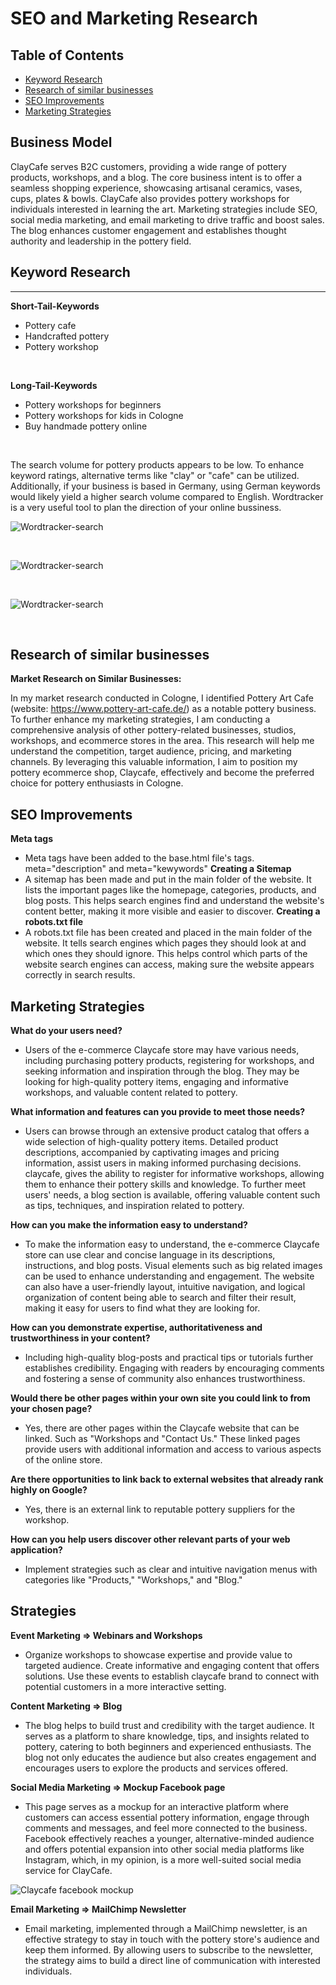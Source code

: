 # SEO and Marketing Research

## Table of Contents

- [Keyword Research](#keyword-research)
- [Research of similar businesses](#research-of-similar-businesses)
- [SEO Improvements](#seo-improvements)
- [Marketing Strategies](#marketing-strategies)

## Business Model
ClayCafe serves B2C customers, providing a wide range of pottery products, workshops, and a blog. The core business intent is to offer a seamless shopping experience, showcasing artisanal ceramics, vases, cups, plates & bowls. ClayCafe also provides pottery workshops for individuals interested in learning the art. Marketing strategies include SEO, social media marketing, and email marketing to drive traffic and boost sales. The blog enhances customer engagement and establishes thought authority and leadership in the pottery field.

## Keyword Research

<hr>

**Short-Tail-Keywords**

- Pottery cafe
- Handcrafted pottery
- Pottery workshop

<br>

**Long-Tail-Keywords**

- Pottery workshops for beginners
- Pottery workshops for kids in Cologne
- Buy handmade pottery online

<br>

The search volume for pottery products appears to be low. To enhance keyword ratings, alternative terms like "clay" or "cafe" can be utilized. Additionally, if your business is based in Germany, using German keywords would likely yield a higher search volume compared to English. Wordtracker is a very useful tool to plan the direction of your online bussiness.

![Wordtracker-search](/media/readme/seo%20and%20marketing/pottery-workshop.png)

<br>

![Wordtracker-search](/media/readme/seo%20and%20marketing/pottery-cafe-search.png)

<br>

![Wordtracker-search](/media/readme/seo%20and%20marketing/buy%20handmade-search.png)

<br>


## Research of similar businesses

**Market Research on Similar Businesses:**

In my market research conducted in Cologne, I identified Pottery Art Cafe (website: https://www.pottery-art-cafe.de/) as a notable pottery business. To further enhance my marketing strategies, I am conducting a comprehensive analysis of other pottery-related businesses, studios, workshops, and ecommerce stores in the area. This research will help me understand the competition, target audience, pricing, and marketing channels. By leveraging this valuable information, I aim to position my pottery ecommerce shop, Claycafe, effectively and become the preferred choice for pottery enthusiasts in Cologne.

## SEO Improvements

**Meta tags**

- Meta tags have been added to the base.html file's tags. meta="description" and meta="kewywords"
  **Creating a Sitemap**
- A sitemap has been made and put in the main folder of the website. It lists the important pages like the homepage, categories, products, and blog posts. This helps search engines find and understand the website's content better, making it more visible and easier to discover.
  **Creating a robots.txt file**
- A robots.txt file has been created and placed in the main folder of the website. It tells search engines which pages they should look at and which ones they should ignore. This helps control which parts of the website search engines can access, making sure the website appears correctly in search results.

## Marketing Strategies

**What do your users need?**
<br>

- Users of the e-commerce Claycafe store may have various needs, including purchasing pottery products, registering for workshops, and seeking information and inspiration through the blog. They may be looking for high-quality pottery items, engaging and informative workshops, and valuable content related to pottery.

**What information and features can you provide to meet those needs?**
<br>
- Users can browse through an extensive product catalog that offers a wide selection of high-quality pottery items. Detailed product descriptions, accompanied by captivating images and pricing information, assist users in making informed purchasing decisions. claycafe, gives the ability to register for informative workshops, allowing them to enhance their pottery skills and knowledge. To further meet users' needs, a blog section is available, offering valuable content such as tips, techniques, and inspiration related to pottery.

**How can you make the information easy to understand?**
<br>

- To make the information easy to understand, the e-commerce Claycafe store can use clear and concise language in its descriptions, instructions, and blog posts. Visual elements such as big related images can be used to enhance understanding and engagement. The website can also have a user-friendly layout, intuitive navigation, and logical organization of content being able to search and filter their result, making it easy for users to find what they are looking for.

**How can you demonstrate expertise, authoritativeness and trustworthiness in your content?**
<br>

- Including high-quality blog-posts and practical tips or tutorials further establishes credibility. Engaging with readers by encouraging comments and fostering a sense of community also enhances trustworthiness.

**Would there be other pages within your own site you could link to from your chosen page?**
<br>

- Yes, there are other pages within the Claycafe website that can be linked. Such as "Workshops and "Contact Us." These linked pages provide users with additional information and access to various aspects of the online store.

**Are there opportunities to link back to external websites that already rank highly on Google?**
<br>

- Yes, there is an external link to reputable pottery suppliers for the workshop.

**How can you help users discover other relevant parts of your web application?**
<br>

- Implement strategies such as clear and intuitive navigation menus with categories like "Products," "Workshops," and "Blog."

## Strategies

**Event Marketing => Webinars and Workshops**

- Organize workshops to showcase expertise and provide value to targeted audience. Create informative and engaging content that offers solutions. Use these events to establish claycafe brand to connect with potential customers in a more interactive setting.

**Content Marketing => Blog**

- The blog helps to build trust and credibility with the target audience. It serves as a platform to share knowledge, tips, and insights related to pottery, catering to both beginners and experienced enthusiasts. The blog not only educates the audience but also creates engagement and encourages users to explore the products and services offered.

**Social Media Marketing => Mockup Facebook page**

- This page serves as a mockup for an interactive platform where customers can access essential pottery information, engage through comments and messages, and feel more connected to the business. Facebook effectively reaches a younger, alternative-minded audience and offers potential expansion into other social media platforms like Instagram, which, in my opinion, is a more well-suited social media service for ClayCafe.

![Claycafe facebook mockup](/media/readme/seo%20and%20marketing/ClayCafe-facebook.png)

**Email Marketing => MailChimp Newsletter**

- Email marketing, implemented through a MailChimp newsletter, is an effective strategy to stay in touch with the pottery store's audience and keep them informed. By allowing users to subscribe to the newsletter, the strategy aims to build a direct line of communication with interested individuals.
